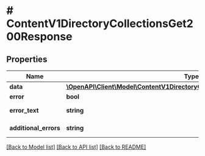 # # ContentV1DirectoryCollectionsGet200Response

## Properties

Name | Type | Description | Notes
------------ | ------------- | ------------- | -------------
**data** | [**\OpenAPI\Client\Model\ContentV1DirectoryCollectionsGet200ResponseDataInner[]**](ContentV1DirectoryCollectionsGet200ResponseDataInner.md) |  | [optional]
**error** | **bool** | Флаг ошибки. | [optional]
**error_text** | **string** | Описание ошибки. | [optional]
**additional_errors** | **string** | Дополнительные ошибки. | [optional]

[[Back to Model list]](../../README.md#models) [[Back to API list]](../../README.md#endpoints) [[Back to README]](../../README.md)

